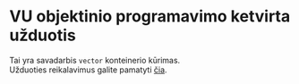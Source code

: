 # VU objektinio programavimo ketvirta užduotis

Tai yra savadarbis `vector` konteinerio kūrimas.  
Užduoties reikalavimus galite pamatyti [čia](https://github.com/objprog/paskaitos2019/wiki/4-oji-u%C5%BEduotis).  
